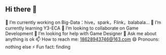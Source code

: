 ## Hi there 👋

<!--
**ZardForeverYou/ZardForeverYou** is a ✨ _special_ ✨ repository because its `README.md` (this file) appears on your GitHub profile.

Here are some ideas to get you started:


-->
 🔭 I’m currently working on Big-Data：hive，spark，Flink，balabala...
 🌱 I’m currently learning Y3-ECA
 👯 I’m looking to collaborate on Game Development
 🤔 I’m looking for help with Game Designer
 💬 Ask me about anything is ok
 📫 How to reach me: 18628943746@163.com
 😄 Pronouns: nothing else
 ⚡ Fun fact: finding
